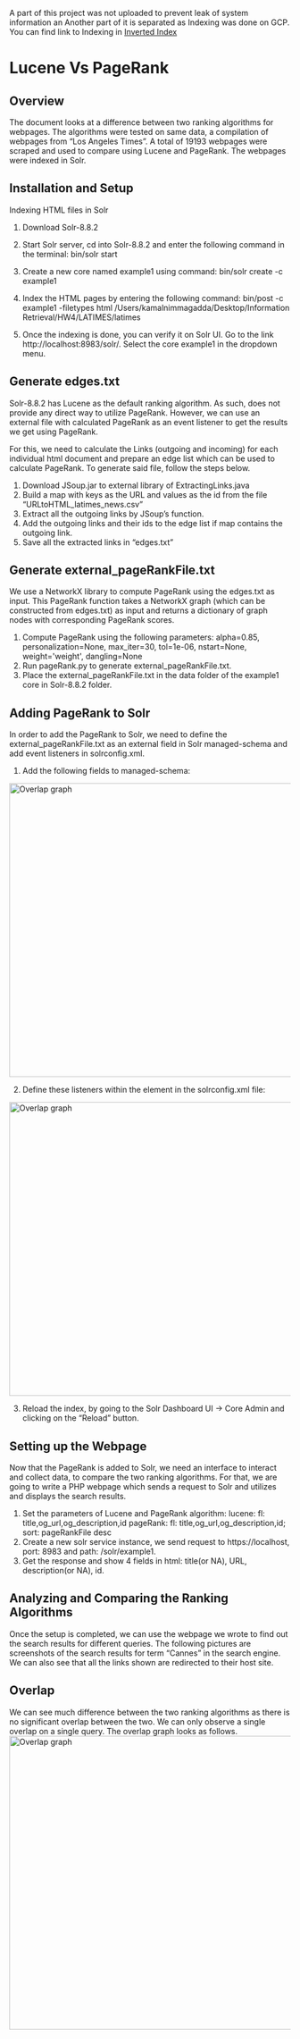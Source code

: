 A part of this project was not uploaded to prevent leak of system information an Another part of it is separated as Indexing was done on GCP. You can find link to Indexing in [Inverted Index](https://github.com/KamalNimmagadda1/Inverted-Index)

# Lucene Vs PageRank

## Overview
The document looks at a difference between two ranking algorithms for webpages. The algorithms were tested on same data, a compilation of webpages from “Los Angeles Times”. A total of 19193 webpages were scraped and used to compare using Lucene and PageRank. The webpages were indexed in Solr. 

## Installation and Setup
Indexing HTML files in Solr
1.	Download Solr-8.8.2
2.	Start Solr server, cd into Solr-8.8.2 and enter the following command in the terminal:
bin/solr start

3.	Create a new core named example1 using command: 
bin/solr create -c example1

4.	Index the HTML pages by entering the following command: 
bin/post -c example1 -filetypes html /Users/kamalnimmagadda/Desktop/Information Retrieval/HW4/LATIMES/latimes

5.	Once the indexing is done, you can verify it on Solr UI. Go to the link http://localhost:8983/solr/. Select the core example1 in the dropdown menu.

## Generate edges.txt
Solr-8.8.2 has Lucene as the default ranking algorithm. As such, does not provide any direct way to utilize PageRank. However, we can use an external file with calculated PageRank as an event listener to get the results we get using PageRank.

For this, we need to calculate the Links (outgoing and incoming) for each individual html document and prepare an edge list which can be used to calculate PageRank. To generate said file, follow the steps below.

1.	Download JSoup.jar to external library of ExtractingLinks.java
2.	Build a map with keys as the URL and values as the id from the file “URLtoHTML_latimes_news.csv”
3.	Extract all the outgoing links by JSoup’s function.
4.	Add the outgoing links and their ids to the edge list if map contains the outgoing link.
5.	Save all the extracted links in “edges.txt”

## Generate external_pageRankFile.txt
We use a NetworkX library to compute PageRank using the edges.txt as input. This PageRank function takes a NetworkX graph (which can be constructed from edges.txt) as input and returns a dictionary of graph nodes with corresponding PageRank scores.

1.	Compute PageRank using the following parameters: alpha=0.85, personalization=None, max_iter=30, tol=1e-06, nstart=None, weight='weight', dangling=None
2.	Run pageRank.py to generate external_pageRankFile.txt. 
3.	Place the external_pageRankFile.txt in the data folder of the example1 core in Solr-8.8.2 folder.

## Adding PageRank to Solr
In order to add the PageRank to Solr, we need to define the external_pageRankFile.txt as an external field in Solr managed-schema and add event listeners in solrconfig.xml.

1.	Add the following fields to managed-schema: 
 <!--<fieldType name=”external” keyField=”id” defVal=”0” class=”solr.ExternalFileField”/>
<field name=”pageRankFile” type=”external” stored=”false” indexed=”false”/> -->
<img width="526" alt="Overlap graph" src="https://user-images.githubusercontent.com/55113221/118718968-bc040400-b7dc-11eb-9dbe-a1a39beb3c1e.png">

2.	Define these listeners within the <query> element in the solrconfig.xml file:
 <!--<listener event=”newSearcher” class=”org.apache.solr.schema.ExternalFileFieldReloader”/> 
<listener event=”firstSearcher” class=”org.apache.solr.schema.ExternalFileFieldReloader”/> -->
<img width="526" alt="Overlap graph" src="https://user-images.githubusercontent.com/55113221/118719000-c6be9900-b7dc-11eb-94b6-0ba4ee7ddf38.png">
 
3.	Reload the index, by going to the Solr Dashboard UI -> Core Admin and clicking on the “Reload” button.
  
## Setting up the Webpage
Now that the PageRank is added to Solr, we need an interface to interact and collect data, to compare the two ranking algorithms. For that, we are going to write a PHP webpage which sends a request to Solr and utilizes and displays the search results.

1.	Set the parameters of Lucene and PageRank algorithm:
lucene: fl: title,og_url,og_description,id
pageRank: fl: title,og_url,og_description,id; sort: pageRankFile desc
2.	Create a new solr service instance, we send request to https://localhost, port: 8983 and path: /solr/example1.
3.	Get the response and show 4 fields in html: title(or NA), URL, description(or NA), id.

## Analyzing and Comparing the Ranking Algorithms
Once the setup is completed, we can use the webpage we wrote to find out the search results for different queries. The following pictures are screenshots of the search results for term “Cannes” in the search engine. We can also see that all the links shown are redirected to their host site.

## Overlap
We can see much difference between the two ranking algorithms as there is no significant overlap between the two. We can only observe a single overlap on a single query. The overlap graph looks as follows.
<img width="526" alt="Overlap graph" src="https://user-images.githubusercontent.com/55113221/118719102-e48bfe00-b7dc-11eb-949b-a5f1ef066a14.png">
